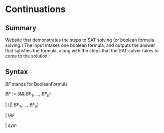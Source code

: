 # Continuations

## Summary
Website that demonstrates the steps to SAT solving (or boolean formula solving.) The input intakes one boolean formula, and outputs the answer that satisfies the formula, along with the steps that the SAT solver takes to come to the solution.

## Syntax
*BF* stands for BooleanFormula

*BF* := (&& *BF*<sub>1</sub>, ..., *BF*<sub>n</sub>)

   |  (|| *BF*<sub>1</sub>, ..., *BF*<sub>n</sub>)
   
   |  !*BF*
   
   |  *sym*
